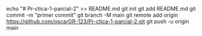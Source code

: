 echo "# Pr-ctica-1-parcial-2" >> README.md 
git init 
git add README.md 
git commit -m "primer commit" 
git branch -M main 
git remote add origin https://github.com/oscarGR-123/Pr-ctica-1-parcial-2.git
 git push -u origin main

